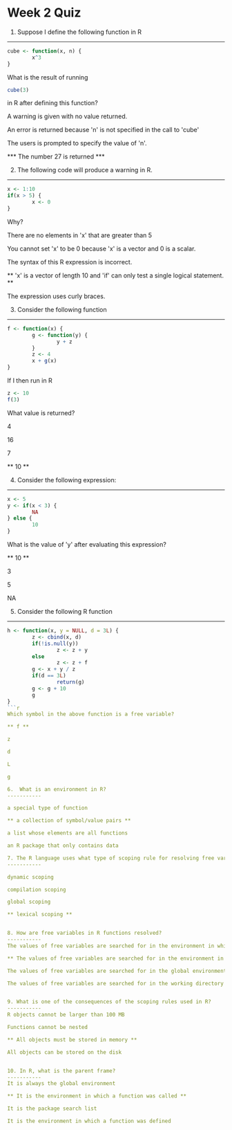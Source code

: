 Week 2 Quiz
======================

1. Suppose I define the following function in R
-----------

```r
cube <- function(x, n) {
        x^3
}
```
What is the result of running
```r
cube(3)
```
in R after defining this function?

A warning is given with no value returned.

An error is returned because 'n' is not specified in the call to 'cube'

The users is prompted to specify the value of 'n'.

*** The number 27 is returned ***


2. The following code will produce a warning in R.
-----------

```r
x <- 1:10
if(x > 5) {
        x <- 0
}
```
Why?

There are no elements in 'x' that are greater than 5

You cannot set 'x' to be 0 because 'x' is a vector and 0 is a scalar.

The syntax of this R expression is incorrect.

** 'x' is a vector of length 10 and 'if' can only test a single logical statement. **

The expression uses curly braces.


3. Consider the following function
-----------

```r
f <- function(x) {
        g <- function(y) {
                y + z
        }
        z <- 4
        x + g(x)
}
```
If I then run in R



```r
z <- 10
f(3)
```
What value is returned?

4

16

7

** 10 **

4. Consider the following expression:
-----------

```r
x <- 5
y <- if(x < 3) {
        NA
} else {
        10
}
```
What is the value of 'y' after evaluating this expression?

** 10 **

3

5

NA

5. Consider the following R function
-----------

```r
h <- function(x, y = NULL, d = 3L) {
        z <- cbind(x, d)
        if(!is.null(y))
                z <- z + y
        else
                z <- z + f
        g <- x + y / z
        if(d == 3L)
                return(g)
        g <- g + 10
        g
}
```r
Which symbol in the above function is a free variable?

** f **

z

d

L

g

6.  What is an environment in R?
-----------

a special type of function

** a collection of symbol/value pairs **

a list whose elements are all functions

an R package that only contains data

7. The R language uses what type of scoping rule for resolving free variables?
-----------

dynamic scoping

compilation scoping

global scoping

** lexical scoping **


8. How are free variables in R functions resolved?
-----------
The values of free variables are searched for in the environment in which the function was called

** The values of free variables are searched for in the environment in which the function was defined **

The values of free variables are searched for in the global environment

The values of free variables are searched for in the working directory


9. What is one of the consequences of the scoping rules used in R?
-----------
R objects cannot be larger than 100 MB

Functions cannot be nested

** All objects must be stored in memory **

All objects can be stored on the disk


10. In R, what is the parent frame?
-----------
It is always the global environment

** It is the environment in which a function was called **

It is the package search list

It is the environment in which a function was defined
